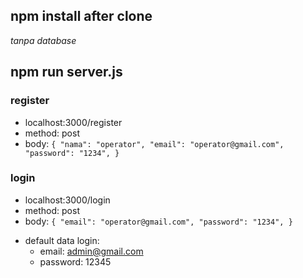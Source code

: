 ## npm install after clone

*tanpa database*

## npm run server.js

### register
* localhost:3000/register
* method: post
* body: ``` {
    "nama": "operator",
    "email": "operator@gmail.com",
    "password": "1234",
} ```

### login
* localhost:3000/login
* method: post
* body: ``` {
    "email": "operator@gmail.com",
    "password": "1234",
} ```

- default data login: 
    - email: admin@gmail.com
    - password: 12345

